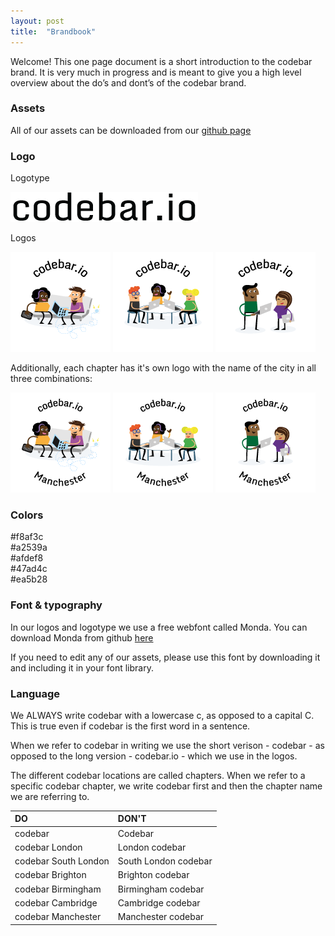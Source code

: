 ```yaml
---
layout: post
title:  "Brandbook"
---
```


Welcome! This one page document is a short introduction to the codebar brand. It is very much in progress and is meant to give you a high level overview about the do’s and dont’s of the codebar brand.

### Assets

All of our assets can be downloaded from our [github page](https://github.com/codebar/assets)

### Logo

Logotype

![codebar logotype](/images/logotype.png)

Logos

![codebar logo 1](/images/codebar-logo-160-001.png)
![codebar logo 2](/images/codebar-logo-160-002.png)
![codebar logo 3](/images/codebar-logo-160-003.png)

Additionally, each chapter has it's own logo with the name of the city in all three combinations: 

![codebar Manchester logo 1](/images/codebar-manchester-160-001.png)
![codebar Manchester logo 2](/images/codebar-manchester-160-002.png)
![codebar Manchester logo 3](/images/codebar-manchester-160-003.png)

### Colors

<div class="color yellow">#f8af3c</div>
<div class="color purple">#a2539a</div>
<div class="color blue">#afdef8</div>
<div class="color green">#47ad4c</div>
<div class="color orange">#ea5b28</div>

### Font & typography

In our logos and logotype we use a free webfont called Monda. You can download Monda from github [here](https://github.com/vernnobile/mondaFont)

If you need to edit any of our assets, please use this font by downloading it and including it in your font library.

### Language

We ALWAYS write codebar with a lowercase c, as opposed to a capital C. This is true even if codebar is the first word in a sentence.

When we refer to codebar in writing we use the short verison - codebar - as opposed to the long version - codebar.io - which we use in the logos.

The different codebar locations are called chapters. When we refer to a specific  codebar chapter, we write codebar first and then the chapter name we are referring to.


| DO  | DON'T |
| :------------- | :------------- |
|codebar  |Codebar  |
|codebar London  |London codebar  |
|codebar South London  |South London codebar  |
|codebar Brighton  |Brighton codebar  |
|codebar Birmingham  |Birmingham codebar  |
|codebar Cambridge  |Cambridge codebar  |
|codebar Manchester  |Manchester codebar  |



